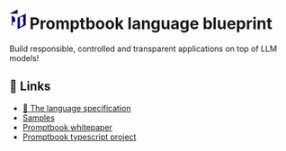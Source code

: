 # ![Promptbook logo - cube with letters P and B](./other/design/logo-h1.png) Promptbook language blueprint

Build responsible, controlled and transparent applications on top of LLM models!


## 🔗 Links


- [💙 The language specification](./BLUEPRINT.md)
- [Samples](./samples)
- [Promptbook whitepaper](https://github.com/webgptorg/promptbook?tab=readme-ov-file#-the-promptbook-whitepaper)
- [Promptbook typescript project](https://github.com/webgptorg/promptbook?tab=readme-ov-file#-the-promptbook-whitepaper)